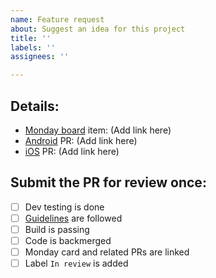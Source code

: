 ```yaml
---
name: Feature request
about: Suggest an idea for this project
title: ''
labels: ''
assignees: ''

---
```


## Details:

- [Monday board](https://dream-sports.monday.com/boards/1535659363) item: (Add link here)
- [Android](https://github.com/dream11/AndroidRevamp) PR: (Add link here)
- [iOS](https://github.com/dream11/iosrevamp) PR: (Add link here)

## Submit the PR for review once:

- [ ] Dev testing is done
- [ ] [Guidelines](https://dream11.atlassian.net/wiki/spaces/FE/pages/2352840819/RN+Contribution+Guidelines) are followed
- [ ] Build is passing
- [ ] Code is backmerged
- [ ] Monday card and related PRs are linked
- [ ] Label `In review` is added

